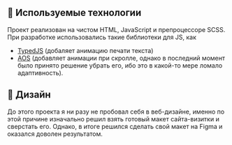 ## 🤖 Используемые технологии
Проект реализован на чистом HTML, JavaScript и препроцессоре SCSS.<br>
При разработке использовались такие библиотеки для JS, как 
  * [TypedJS](https://github.com/mattboldt/typed.js) (добаляет анимацию печати текста) 
  * [AOS](https://github.com/michalsnik/aos) (добавляет анимации при скролле, однако в последний момент было принято решение убрать его, ибо это в какой-то мере ломало адаптивность).

## 📱 Дизайн
До этого проекта я ни разу не пробовал себя в веб-дизайне, именно по этой причине изначально решил взять готовый макет сайта-визитки и сверстать его. Однако, в итоге решился сделать свой макет на Figma и оказался доволен результатом.
